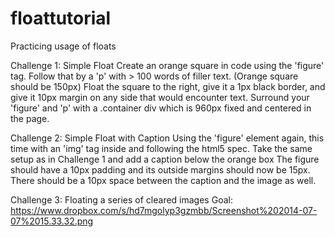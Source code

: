 floattutorial
=============

Practicing usage of floats

Challenge 1: Simple Float
Create an orange square in code using the 'figure' tag. Follow that by a 'p' with > 100 words of filler text.
(Orange square should be 150px)
Float the square to the right, give it a 1px black border, and give it 10px margin on any side that would encounter text.
Surround your 'figure' and 'p' with a .container div which is 960px fixed and centered in the page.

Challenge 2: Simple Float with Caption
Using the 'figure' element again, this time with an 'img' tag inside and following the html5 spec. Take the same setup as in Challenge 1 and add a caption below the orange box The figure should have a 10px padding and its outside margins should now be 15px.
There should be a 10px space between the caption and the image as well.

Challenge 3: Floating a series of cleared images
Goal: https://www.dropbox.com/s/hd7mgolyp3gzmbb/Screenshot%202014-07-07%2015.33.32.png